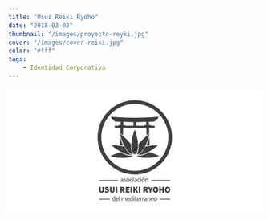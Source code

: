 ```yaml
---
title: "Usui Reiki Ryoho"
date: "2018-03-02"
thumbnail: "/images/proyecto-reyki.jpg"
cover: "/images/cover-reiki.jpg"
color: "#fff"
tags:
    - Identidad Corporativa
---
```


<hidden>
<img src="reiki.png" />
</hidden>
<zoom-image src="reiki.png" zoomSrc='reiki.png' atl='Nombre'></zoom-image>
